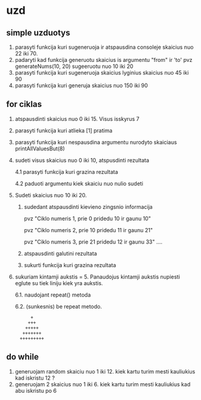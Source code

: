 # uzd

## simple uzduotys

1. parasyti funkcija kuri sugeneruoja ir atspausdina consoleje skaicius nuo 22 iki 70.
2. padaryti kad funkcija generuotu skaicius is argumentu "from" ir 'to'
   pvz generateNums(10, 20) sugeeruotu nuo 10 iki 20
3. parasyti funkcija kuri sugeneruoja skaicius lyginius skaicius nuo 45 iki 90
4. parasyti funkcija kuri generuja skaicius nuo 150 iki 90

## for ciklas

1. atspausdinti skaicius nuo 0 iki 15. Visus isskyrus 7
2. parasyti funkcija kuri atlieka [1] pratima
3. parasyti funkcija kuri nespausdina argumentu nurodyto skaiciaus
   printAllValuesBut(8)
4. sudeti visus skaicius nuo 0 iki 10, atspusdinti rezultata

   4.1 parasyti funkcija kuri grazina rezultata

   4.2 paduoti argumentu kiek skaiciu nuo nulio sudeti

5. Sudeti skaicius nuo 10 iki 20.

   1. sudedant atspausdinti kievieno zingsnio informacija

      pvz "Ciklo numeris 1, prie 0 pridedu 10 ir gaunu 10"

      pvz "Ciklo numeris 2, prie 10 pridedu 11 ir gaunu 21"

      pvz "Ciklo numeris 3, prie 21 pridedu 12 ir gaunu 33"
      ....

   2. atspausdinti galutini rezultata
   3. sukurti funkcija kuri grazina rezultata

6. sukuriam kintamji aukstis = 5. Panaudojus kintamji aukstis nupiesti eglute su tiek liniju kiek yra aukstis.

   6.1. naudojant repeat() metoda

   6.2. (sunkesnis) be repeat metodo.

```
         +
        +++
       +++++
      +++++++
     +++++++++
```

## do while

1. generuojam random skaiciu nuo 1 iki 12. kiek kartu turim mesti kauliukius kad iskristu 12 ?
2. generuojam 2 skaicius nuo 1 iki 6. kiek kartu turim mesti kauliukius kad abu iskristu po 6
